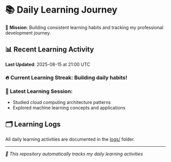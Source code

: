 # 📚 Daily Learning Journey

🎯 **Mission**: Building consistent learning habits and tracking my professional development journey.

## 📊 Recent Learning Activity

**Last Updated**: 2025-08-15 at 21:00 UTC

### 🔥 Current Learning Streak: Building daily habits!

### 📝 Latest Learning Session:
- Studied cloud computing architecture patterns
- Explored machine learning concepts and applications

## 🗂️ Learning Logs

All daily learning activities are documented in the [logs/](./logs/) folder.

---
*🤖 This repository automatically tracks my daily learning activities*
